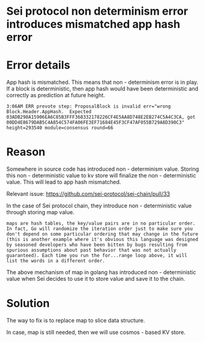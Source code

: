 # Sei protocol non determinism error introduces mismatched app hash error

# Error details

App hash is mismatched. This means that non - determinism error is in play. If a block is deterministic, then app hash would have been deterministic and correctly as prediction at future height.

```
3:06AM ERR prevote step: ProposalBlock is invalid err="wrong Block.Header.AppHash.  Expected 03ADB298A15906EA6C85B3FFF368332178226CF4E5AA8D748E2EB274C5A4C3CA, got 00DD4E8679DAB5C4A854C574FA06FE3EF71684E45F3CF47AF055B729A8D390C3" height=293540 module=consensus round=66
```

# Reason

Somewhere in source code has introduced non - determinism value. Storing this non - deterministic value to kv store will finalize the non - deterministic value. This will lead to app hash mismatched.

Relevant issue: https://github.com/sei-protocol/sei-chain/pull/33

In the case of Sei protocol chain, they introduce non - deterministic value through storing map value.

```
maps are hash tables, the key/value pairs are in no particular order. In fact, Go will randomize the iteration order just to make sure you don't depend on some particular ordering that may change in the future (this is another example where it's obvious this language was designed by seasoned developers who have been bitten by bugs resulting from spurious assumptions about past behavior that was not actually guaranteed). Each time you run the for...range loop above, it will list the words in a different order.
```

The above mechanism of map in golang has introduced non - deterministic value when Sei decides to use it to store value and save it to the chain.

# Solution

The way to fix is to replace map to slice data structure.

In case, map is still needed, then we will use cosmos - based KV store.
